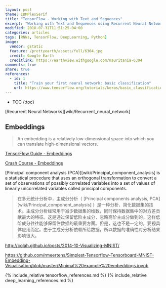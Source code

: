 ```yaml
---
layout: post
theme: IBMPlexSerif
title: "TensorFlow - Working with Text and Sequences"
excerpt: "Working with Text and Sequences using Recurrent Neural Networks with TensorFlow"
modified: 2018-07-31T11:51:25-04:00
categories: articles
tags: [RNNs, TensorFlow, DeepLearning, Python]
image:
  vendor: gstatic
  feature: /prettyearth/assets/full/6304.jpg
  credit: Google Earth
  creditlink: https://earthview.withgoogle.com/mauritania-6304
comments: true
share: true
references:
  - id: 1
    title: "Train your first neural network: basic classification"
    url: https://www.tensorflow.org/tutorials/keras/basic_classification
---
```


* TOC
{:toc}

[Recurrent Neural Networks][wiki/Recurrent_neural_network]

## Embeddings

> An embedding is a relatively low-dimensional space into which you can translate high-dimensional vectors.

[TensorFlow Guide - Embeddings](https://www.tensorflow.org/guide/embedding)

[Crash Course - Embeddings](https://developers.google.com/machine-learning/crash-course/embeddings/video-lecture)

[Principal component analysis (PCA)][wiki/Principal_component_analysis]  is a statistical procedure that uses an orthogonal transformation to convert a set of observations of possibly correlated variables into a set of values of linearly uncorrelated variables called principal components.

> 在多元统计分析中，主成分分析（ [Principal components analysis, PCA][wiki/Principal_component_analysis] ）是一种分析、简化数据集的技术。主成分分析经常用于减少数据集的维数，同时保持数据集中的对方差贡献最大的特征。这是通过保留低阶主成分，忽略高阶主成分做到的。这样低阶成分往往能够保留住数据的最重要方面。但是，这也不是一定的，要视具体应用而定。由于主成分分析依赖所给数据，所以数据的准确性对分析结果影响很大。

http://colah.github.io/posts/2014-10-Visualizing-MNIST/

https://github.com/rmeertens/Simplest-Tensorflow-Tensorboard-MNIST-Embedding-Visualisation/blob/master/Minimal%20example%20embeddings.ipynb

{% include_relative tensorflow_references.md %}
{% include_relative deep_learning_references.md %}
